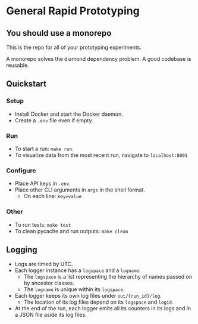 # **G**eneral Ra**p**id Proto**t**yping

## You should use a monorepo

This is the repo for all of your prototyping experiments.

A monorepo solves the diamond dependency problem. A good codebase is reusable.

## Quickstart

### Setup

- Install Docker and start the Docker daemon.
- Create a `.env` file even if empty.

### Run

- To start a run: `make run`.
- To visualize data from the most recent run, navigate to `localhost:8001`

### Configure

- Place API keys in `.env`.
- Place other CLI arguments in `args` in the shell format.
  - On each line: `key=value`

### Other

- To run tests: `make test`
- To clean pycache and run outputs: `make clean`

## Logging

- Logs are timed by UTC.
- Each logger instance has a `logspace` and a `logname`.
  - The `logspace` is a list representing the hierarchy of names passed on by
    ancestor classes.
  - The `logname` is unique within its `logspace`.
- Each logger keeps its own log files under `out/{run_id}/log`.
  - The location of its log files depend on its `logspace` and `logid`.
- At the end of the run, each logger emits all its counters in its logs and in a
  JSON file aside its log files.
